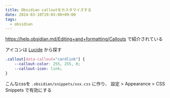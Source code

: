 ```yaml
---
title: Obsidian calloutをカスタマイズする
date: 2024-03-10T19:03:00+09:00
tags:
  - obsidian
---
```


https://help.obsidian.md/Editing+and+formatting/Callouts
で紹介されている

アイコンは  [Lucide](https://lucide.dev) から探す

```css
.callout[data-callout="cardlink"] {
    --callout-color: 255, 255, 0;
    --callout-icon: link;
}
```

こんなcssを `.obsidian/snippets/xxx.css` に作り、
設定 > Appearance > CSS Snippets で有効にする